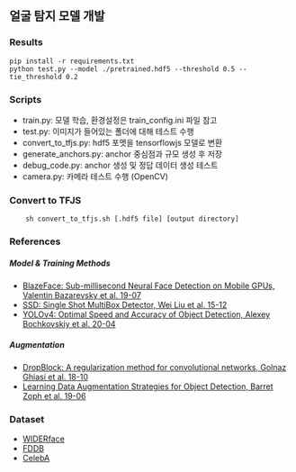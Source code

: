 ## 얼굴 탐지 모델 개발

### Results

```
pip install -r requirements.txt
python test.py --model ./pretrained.hdf5 --threshold 0.5 --tie_threshold 0.2
```

### Scripts

- train.py: 모델 학습, 환경설정은 train_config.ini 파일 참고
- test.py: 이미지가 들어있는 폴더에 대해 테스트 수행
- convert_to_tfjs.py: hdf5 포멧을 tensorflowjs 모델로 변환
- generate_anchors.py: anchor 중심점과 규모 생성 후 저장
- debug_code.py: anchor 생성 및 정답 데이터 생성 테스트
- camera.py: 카메라 테스트 수행 (OpenCV)

### Convert to TFJS

```
    sh convert_to_tfjs.sh [.hdf5 file] [output directory]
```

### References

##### Model & Training Methods

- [BlazeFace: Sub-millisecond Neural Face Detection on Mobile GPUs, Valentin Bazarevsky et al. 19-07](https://arxiv.org/pdf/1907.05047.pdf)
- [SSD: Single Shot MultiBox Detector, Wei Liu et al. 15-12](https://arxiv.org/pdf/1512.02325.pdf)
- [YOLOv4: Optimal Speed and Accuracy of Object Detection, Alexey Bochkovskiy et al. 20-04](https://arxiv.org/pdf/2004.10934.pdf)

##### Augmentation

- [DropBlock: A regularization method for convolutional networks, Golnaz Ghiasi et al. 18-10](https://papers.nips.cc/paper/8271-dropblock-a-regularization-method-for-convolutional-networks.pdf)
- [Learning Data Augmentation Strategies for Object Detection, Barret Zoph et al. 19-06](https://arxiv.org/pdf/1906.11172.pdf)

### Dataset

- [WIDERface](http://shuoyang1213.me/WIDERFACE/)
- [FDDB](http://vis-www.cs.umass.edu/fddb/)
- [CelebA](http://mmlab.ie.cuhk.edu.hk/projects/CelebA.html)
